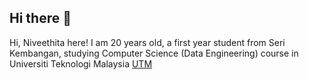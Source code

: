 ## Hi there 👋

Hi, Niveethita here! 
I am 20 years old, a first year student from Seri Kembangan, studying Computer Science (Data Engineering) course in Universiti Teknologi Malaysia [UTM](https://www.utm.my/)
